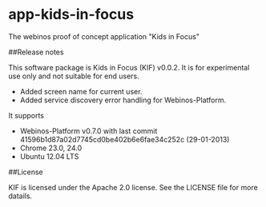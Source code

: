
<br/>

app-kids-in-focus
=================

The webinos proof of concept application "Kids in Focus"


##Release notes

This software package is Kids in Focus (KIF) v0.0.2. It is for experimental use only and not suitable for end users.

* Added screen name for current user.
* Added service discovery error handling for Webinos-Platform.

It supports

* Webinos-Platform v0.7.0 with last commit 41596b1d87a02d7745cd0be402b6e6fae34c252c (29-01-2013)
* Chrome 23.0, 24.0
* Ubuntu 12.04 LTS

##License

KIF is licensed under the Apache 2.0 license. See the LICENSE file for more datails.

